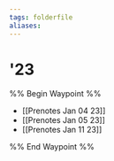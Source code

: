 ```yaml
---
tags: folderfile
aliases:
---
```


# '23
%% Begin Waypoint %%
- [[Prenotes Jan 04 23]]
- [[Prenotes Jan 05 23]]
- [[Prenotes Jan 11 23]]

%% End Waypoint %%

